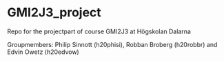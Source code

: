 # GMI2J3_project
Repo for the projectpart of course GMI2J3 at Högskolan Dalarna

Groupmembers: Philip Sinnott (h20phisi), Robban Broberg (h20robbr) and Edvin Owetz (h20edvow)
